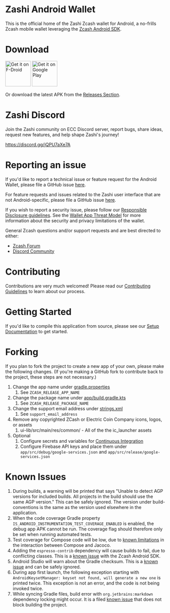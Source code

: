 # Zashi Android Wallet

This is the official home of the Zashi Zcash wallet for Android, a no-frills
Zcash mobile wallet leveraging the [Zcash Android SDK](https://github.com/Electric-Coin-Company/zcash-android-wallet-sdk).  

# Download

[<img src="https://fdroid.gitlab.io/artwork/badge/get-it-on.png"
     alt="Get it on F-Droid"
     height="80">](https://f-droid.org/packages/co.electriccoin.zcash.foss/)
[<img src="https://play.google.com/intl/en_us/badges/images/generic/en-play-badge.png"
     alt="Get it on Google Play"
     height="80">](https://play.google.com/store/apps/details?id=co.electriccoin.zcash)

Or download the latest APK from the [Releases Section](https://github.com/Electric-Coin-Company/zashi-android/releases/latest).

# Zashi Discord

Join the Zashi community on ECC Discord server, report bugs, share ideas, request new features, and help shape Zashi's journey!

https://discord.gg/jQPU7aXe7A

# Reporting an issue

If you'd like to report a technical issue or feature request for the Android
Wallet, please file a GitHub issue [here](https://github.com/Electric-Coin-Company/zashi-android/issues/new/choose).

For feature requests and issues related to the Zashi user interface that are
not Android-specific, please file a GitHub issue [here](https://github.com/Electric-Coin-Company/zashi/issues/new/choose).

If you wish to report a security issue, please follow our 
[Responsible Disclosure guidelines](https://github.com/Electric-Coin-Company/zashi/blob/master/responsible_disclosure.md).
See the [Wallet App Threat Model](https://github.com/Electric-Coin-Company/zashi/blob/master/wallet_threat_model.md) 
for more information about the security and privacy limitations of the wallet.

General Zcash questions and/or support requests and are best directed to either:
 * [Zcash Forum](https://forum.zcashcommunity.com/)
 * [Discord Community](https://discord.io/zcash-community)

# Contributing

Contributions are very much welcomed!  Please read our [Contributing Guidelines](docs/CONTRIBUTING.md) to learn about our process.

# Getting Started

If you'd like to compile this application from source, please see our [Setup Documentation](docs/Setup.md) to get started.

# Forking

If you plan to fork the project to create a new app of your own, please make
the following changes.  (If you're making a GitHub fork to contribute back to
the project, these steps are not necessary.)

1. Change the app name under [gradle.properties](gradle.properties)
    1. See `ZCASH_RELEASE_APP_NAME`
1. Change the package name under [app/build.gradle.kts](app/build.gradle.kts)
    1. See `ZCASH_RELEASE_PACKAGE_NAME`
1. Change the support email address under [strings.xml](ui-lib/src/main/res/ui/non_translatable/values/strings.xml)
    1. See `support_email_address`
1. Remove any copyrighted ZCash or Electric Coin Company icons, logos, or assets
    1. ui-lib/src/main/res/common/ - All of the the ic_launcher assets
1. Optional
    1. Configure secrets and variables for [Continuous Integration](docs/CI.md)
    1. Configure Firebase API keys and place them under `app/src/debug/google-services.json` and `app/src/release/google-services.json`

# Known Issues

1. During builds, a warning will be printed that says "Unable to detect AGP
   versions for included builds. All projects in the build should use the same
   AGP version."  This can be safely ignored.  The version under
   build-conventions is the same as the version used elsewhere in the
   application.
1. When the code coverage Gradle property
   `IS_ANDROID_INSTRUMENTATION_TEST_COVERAGE_ENABLED` is enabled, the debug app
   APK cannot be run.  The coverage flag should therefore only be set when
   running automated tests.
1. Test coverage for Compose code will be low, due to [known limitations](https://github.com/jacoco/jacoco/issues/1208) in the interaction between Compose and Jacoco.
1. Adding the `espresso-contrib` dependency will cause builds to fail, due to conflicting classes.  This is a [known issue](https://github.com/Electric-Coin-Company/zcash-android-wallet-sdk/issues/306) with the Zcash Android SDK.
1. Android Studio will warn about the Gradle checksum.  This is a [known issue](https://github.com/gradle/gradle/issues/9361) and can be safely ignored.
1. During app first launch, the following exception starting with `AndroidKeysetManager: keyset not found, will generate a new one` is printed twice.  This exception is not an error, and the code is not being invoked twice.
1. While syncing Gradle files, build error with `org.jetbrains:markdown` dependency locking might occur. It is a 
   filed [known issue](https://github.com/Electric-Coin-Company/zashi-android/issues/1526) that does not block building 
   the project.
